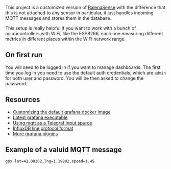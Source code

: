 This project is a customized version of [BalenaSense](https://github.com/balena-io-projects/balena-sense) with the difference that this is not attached to any sensor in particular, it just handles incoming MQTT messages and stores them in the database.

This setup is really helpful if you want to work with a bunch of microcontrollers with WiFi, like the ESP8266, each one measuring different metrics in different places within the WiFi network range.

## On first run
You will need to be logged in if you want to manage dashboards. The first time you log in you need to use the default auth credentials, which are `admin` for both user and password. You will be then asked to change the password.

## Resources
* [Customizing the default grafana docker image](https://github.com/grafana/grafana/tree/master/packaging/docker)
* [Latest grafana executable](https://grafana.com/grafana/download?platform=arm)
* [Using mqtt as a Telegraf input spurce](https://www.influxdata.com/integration/mqtt-monitoring/)
* [InfluxDB line protocol format](https://docs.influxdata.com/influxdb/v1.7/write_protocols/line_protocol_tutorial/)
* [More grafana plugins](https://grafana.com/grafana/plugins)

## Example of a valuid MQTT message
`gps lat=41.00102,lng=1.19902,speed=1.45`
